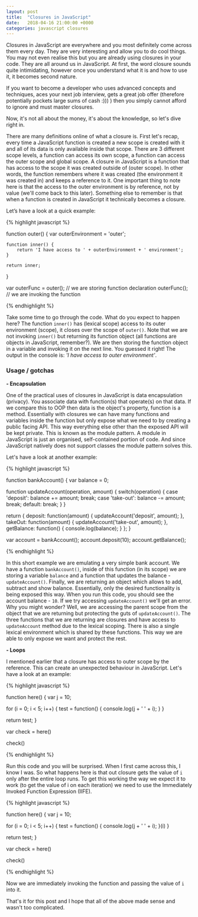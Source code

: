 ```yaml
---
layout: post
title:  "Closures in JavaScript"
date:   2018-04-16 21:00:00 +0000
categories: javascript closures
---
```


Closures in JavaScript are everywhere and you most definitely come across them every day. They are very interesting and allow you to do cool things. You may not even realise this but you are already using closures in your code. They are all around us in JavaScript. At first, the word closure sounds quite intimidating, however once you understand what it is and how to use it, it becomes second nature.

If you want to become a developer who uses advanced concepts and techniques, aces your next job interview, gets a great job offer (therefore potentially pockets large sums of cash :))) ) then you simply cannot afford to ignore and must master closures.

Now, it's not all about the money, it's about the knowledge, so let's dive right in.

There are many definitions online of what a closure is. First let's recap, every time a JavaScript function is created a new scope is created with it and all of its data is only available inside that scope. There are 3 different scope levels, a function can access its own scope, a function can access the outer scope and global scope. A closure in JavaScript is a function that has access to the scope it was created outside of (outer scope). In other words, the function remembers where it was created (the environment it was created in) and keeps a reference to it. One important thing to note here is that the access to the outer environment is by reference, not by value (we'll come back to this later). Something else to remember is that when a function is created in JavaScript it technically becomes a closure.

Let’s have a look at a quick example:

{% highlight javascript %}

function outer() {
    var outerEnvironment = 'outer';

    function inner() {
        return 'I have access to ' + outerEnvironment + ' environment';
    }

    return inner;
}

var outerFunc = outer(); // we are storing function declaration
outerFunc(); // we are invoking the function

{% endhighlight %}

Take some time to go through the code. What do you expect to happen here? The function <code>inner()</code> has (lexical scope) access to its outer environment (scope), it closes over the scope of <code>outer()</code>. Note that we are not invoking <code>inner()</code> but returning its function object (all functions are objects in JavaScript, remember?). We are then storing the function object in a variable and invoking it on the next line. You guessed it right! The output in the console is: <i>'I have access to outer environment'</i>.

<h3>Usage / gotchas</h3>

<b>- Encapsulation</b>

One of the practical uses of closures in JavaScript is data encapsulation (privacy). You associate data with function(s) that operate(s) on that data. If we compare this to OOP then data is the object's property, function is a method. Essentially with closures we can have many functions and variables inside the function but only expose what we need to by creating a public facing API. This way everything else other than the exposed API will be kept private. This is known as the module pattern. A module in JavaScript is just an organised, self-contained portion of code. And since JavaScript natively does not support classes the module pattern solves this.

Let's have a look at another example:

{% highlight javascript %}

function bankAccount() {
  var balance = 0;

  function updateAccount(operation, amount) {
    switch(operation) {
      case 'deposit':
        balance += amount;
        break;
      case 'take-out':
        balance -= amount;
        break;
      default:
        break;
    }
  }

  return {
    deposit: function(amount) {
      updateAccount('deposit', amount);
    },
    takeOut: function(amount) {
      updateAccount('take-out', amount);
    },
    getBalance: function() {
      console.log(balance);
    }
  };
}

var account = bankAccount();
account.deposit(10);
account.getBalance();

{% endhighlight %}

In this short example we are emulating a very simple bank account. We have a function <code>bankAccount()</code>, inside of this function (in its scope) we are storing a variable <code>balance</code> and a function that updates the balance - <code>updateAccount()</code>. Finally, we are returning an object which allows to add, subtract and show balance. Essentially, only the desired functionality is being exposed this way. When you run this code, you should see the account balance - <code>10</code>. If we try accessing <code>updateAccount()</code> we'll get an error. Why you might wonder? Well, we are accessing the parent scope from the object that we are returning but protecting the guts of <code>updateAccount()</code>. The three functions that we are returning are closures and have access to <code>updateAccount</code> method due to the lexical scoping. There is also a single lexical environment which is shared by these functions. This way we are able to only expose we want and protect the rest.

<b>- Loops</b>

I mentioned earlier that a closure has access to outer scope by the reference. This can create an unexpected behaviour in JavaScript. Let's have a look at an example:

{% highlight javascript %}

function here() {
  var j = 10;

  for (i = 0; i < 5; i++) {
    test = function() {
      console.log(j + ' ' + i);
    }
  }

  return test;
}

var check = here()

check()

{% endhighlight %}

Run this code and you will be surprised. When I first came across this, I know I was. So what happens here is that out closure gets the value of <code>i</code> only after the entire loop runs. To get this working the way we expect it to work (to get the value of i on each iteration) we need to use the Immediately Invoked Function Expression (IIFE).

{% highlight javascript %}

function here() {
  var j = 10;

  for (i = 0; i < 5; i++) {
    test = function() {
      console.log(j + ' ' + i);
    }(i)
  }

  return test;
}

var check = here()

check()

{% endhighlight %}

Now we are immediately invoking the function and passing the value of <code>i</code> into it.

That's it for this post and I hope that all of the above made sense and wasn't too complicated.
